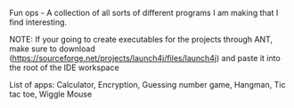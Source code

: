 Fun ops - A collection of all sorts of different programs I am making that I find interesting.

NOTE: If your going to create executables for the projects through ANT, make sure to download (https://sourceforge.net/projects/launch4j/files/launch4j) and paste it into the root of the IDE workspace 

List of apps: Calculator, Encryption, Guessing number game, Hangman, Tic tac toe, Wiggle Mouse
